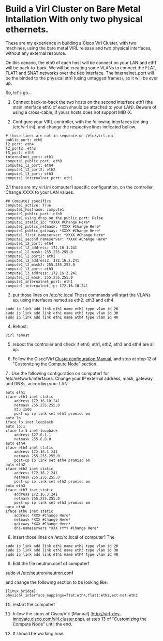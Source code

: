 # Build a Virl Cluster on Bare Metal Intallation With only two physical ethernets. 

These are my experience in building a Cisco Virl Cluster, with two machines, using the bare metal VIRL release and two physical interfaces, without any external resource.

On this cenario, the eth0 of each host will be connect on your LAN and eth1 will be back-to-back. We will be creating some VLANs to connect the FLAT, FLAT1 and SNAT networks over the tied interface. The internalnet_port will be the binded to the physical eth1 (using untagged frames), so it will be ever up.

So, let's go...


1. Connect back-to-back the two hosts on the second interface eth1 (the main interface eth0 of each should be attached to your LAN). Beware of using a cross-cable, if yours hosts does not support MID-X.

2. Configure your VIRL controller, with the following interfaces (editing /etc/virl.ini), and change the respective lines indicated bellow.

```
# those lines are not in sequence on /etc/virl.ini
public_port: eth0
l2_port: eth4
l2_port2: eth2 
l3_port: eth3 
internalnet_port: eth1 
compute1_public_port: eth0
compute1_l2_port: eth4
compute1_l2_port2: eth2
compute1_l3_port: eth3
compute1_internalnet_port: eth1
```

2.1 these are my virl.ini computer1 specific configuration, on the controller.
Change XXXX to your LAN values.

```
## Compute1 specifics
compute1_active: True
compute1_hostname: compute1
compute1_public_port: eth0
compute1_using_dhcp_on_the_public_port: False
compute1_static_ip: *XXXX #Change Here*
compute1_public_netmask: *XXXX #Change Here* 
compute1_public_gateway: *XXXX #Change Here*
compute1_first_nameserver: *XXXX #Change Here*
compute1_second_nameserver: *XXXX #Change Here*
compute1_l2_port: eth4
compute1_l2_address: 172.16.1.241
compute1_l2_mask: 255.255.255.0
compute1_l2_port2: eth2
compute1_l2_address2: 172.16.2.241
compute1_l2_mask2: 255.255.255.0
compute1_l3_port: eth3
compute1_l3_address: 172.16.3.241
compute1_l3_mask: 255.255.255.0
compute1_internalnet_port: eth1
compute1_internalnet_ip: 172.16.10.241
```

3. put those lines on /etc/rc.local
Those commands will start the VLANs up, using interfaces named as eth2, eth3 and eth4.

```
sudo ip link add link eth1 name eth2 type vlan id 20
sudo ip link add link eth1 name eth3 type vlan id 30
sudo ip link add link eth1 name eth4 type vlan id 40
```

4. Rehost: 

``` 
virl rehost
```

5. reboot the controller and check if eth0, eth1, eth2, eth3 and eth4 are all up.


6. Follow the Cisco/Virl [Cluste configuration Manual](http://virl-dev-innovate.cisco.com/virl.cluster.php), and stop at step 12 of "Customizing the Compute Node" section.

7 . Use the following configuration on computer1 for /etc/network/interfaces. Change your IP external address, mask, gateway and DNSs, according your LAN.


```
auto eth1
iface eth1 inet static
    address 172.16.10.241
    netmask 255.255.255.0
    mtu 1500
    post-up ip link set eth1 promisc on
auto lo
iface lo inet loopback
auto lo:1
iface lo:1 inet loopback
    address 127.0.1.1
    netmask 255.0.0.0
auto eth4
iface eth4 inet static
    address 172.16.1.241
    netmask 255.255.255.0
    post-up ip link set eth4 promisc on
auto eth2
iface eth2 inet static
    address 172.16.2.241
    netmask 255.255.255.0
    post-up ip link set eth2 promisc on
auto eth3
iface eth3 inet static
    address 172.16.3.241
    netmask 255.255.255.0
    post-up ip link set eth3 promisc on
auto eth0
iface eth0 inet static
    address *XXX #Change Here*
    netmask *XXX #Change Here*
    gateway *XXX #Change Here*
    dns-nameservers *XXX YYYY #Change Here*
```

8. Insert those lines on /etc/rc.local of computer1
The

```
sudo ip link add link eth1 name eth2 type vlan id 20
sudo ip link add link eth1 name eth3 type vlan id 30
sudo ip link add link eth1 name eth4 type vlan id 40
```
9. Edit the file neutron.conf of computer1

sudo vi /etc/neutron/neutron.conf

and change the following section to be looking like:

```
[linux_bridge]
physical_interface_mappings=flat:eth4,flat1:eth2,ext-net:eth3
```

10. restart the computer1

11. follow the steps of Cisco/Virl [Manual] (http://virl-dev-innovate.cisco.com/virl.cluster.php),  at step 13 of "Customizing the Compute Node" until the end. 

11. It should be working now.
